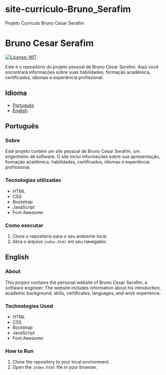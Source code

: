 # site-curriculo-Bruno_Serafim
Projeto Currículo Bruno Cesar Serafim
# Bruno Cesar Serafim

[![License: MIT](https://img.shields.io/badge/License-MIT-yellow.svg)](https://opensource.org/licenses/MIT)

Este é o repositório do projeto pessoal de Bruno Cesar Serafim. Aqui você encontrará informações sobre suas habilidades, formação acadêmica, certificados, idiomas e experiência profissional.

## Idioma
- [Português](#pt)
- [English](#en)

## <a name="pt"></a>Português

### Sobre
Este projeto contém um site pessoal de Bruno Cesar Serafim, um engenheiro de software. O site inclui informações sobre sua apresentação, formação acadêmica, habilidades, certificados, idiomas e experiência profissional.

### Tecnologias utilizadas
- HTML
- CSS
- Bootstrap
- JavaScript
- Font Awesome

### Como executar
1. Clone o repositório para o seu ambiente local.
2. Abra o arquivo `index.html` em seu navegador.

## <a name="en"></a>English

### About
This project contains the personal website of Bruno Cesar Serafim, a software engineer. The website includes information about his introduction, academic background, skills, certificates, languages, and work experience.

### Technologies Used
- HTML
- CSS
- Bootstrap
- JavaScript
- Font Awesome

### How to Run
1. Clone the repository to your local environment.
2. Open the `index.html` file in your browser.

